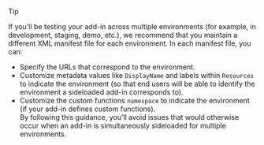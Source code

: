 > [!TIP]
> If you'll be testing your add-in across multiple environments (for example, in development, staging, demo, etc.), we recommend that you maintain a different XML manifest file for each environment. In each manifest file, you can:
> - Specify the URLs that correspond to the environment.
> - Customize metadata values like `DisplayName` and labels within `Resources` to indicate the environment (so that end users will be able to identify the environment a sideloaded add-in corresponds to). 
> - Customize the custom functions `namespace` to indicate the environment (if your add-in defines custom functions).  
> By following this guidance, you'll avoid issues that would otherwise occur when an add-in is simultaneously sideloaded for multiple environments.